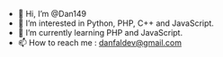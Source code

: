 - 👋 Hi, I’m @Dan149
- 👀 I’m interested in Python, PHP, C++ and JavaScript.
- 🌱 I’m currently learning PHP and JavaScript.
- 📫 How to reach me : danfaldev@gmail.com

<!---
Dan149/Dan149 is a ✨ special ✨ repository because its `README.md` (this file) appears on your GitHub profile.
You can click the Preview link to take a look at your changes.
--->
